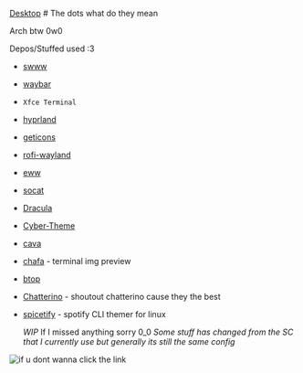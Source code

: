 [Desktop](https://femboy.beauty/CvRJe) # The dots what do they mean


Arch btw 0w0

Depos/Stuffed used :3
- [swww](https://github.com/LGFae/swww)
- [waybar](https://github.com/Alexays/Waybar)
- `Xfce Terminal`
- [hyprland](https://github.com/hyprwm/Hyprland)
- [geticons](https://git.sr.ht/~zethra/geticons)
- [rofi-wayland](https://github.com/lbonn/rofi)
- [eww](https://github.com/elkowar/eww)
- [socat](http://www.dest-unreach.org/socat/)
- [Dracula](https://draculatheme.com/hyprland)
- [Cyber-Theme](https://github.com/taylor85345/cyber-hyprland-theme)
- [cava](https://github.com/karlstav/cava)
- [chafa](https://hpjansson.org/chafa/) - terminal img preview
- [btop](https://github.com/aristocratos/btop)
- [Chatterino](https://github.com/SevenTV/chatterino7/releases) - shoutout chatterino cause they the best
- [spicetify](https://github.com/spicetify/spicetify-cli) - spotify CLI themer for linux

  *WIP* If I missed anything sorry 0_0 *Some stuff has changed from the SC that I currently use but generally its still the same config*

 ![if u dont wanna click the link](https://github.com/mrEtac/thedots/blob/main/screenshot/2024-04-01-063413_hyprshot.png)
